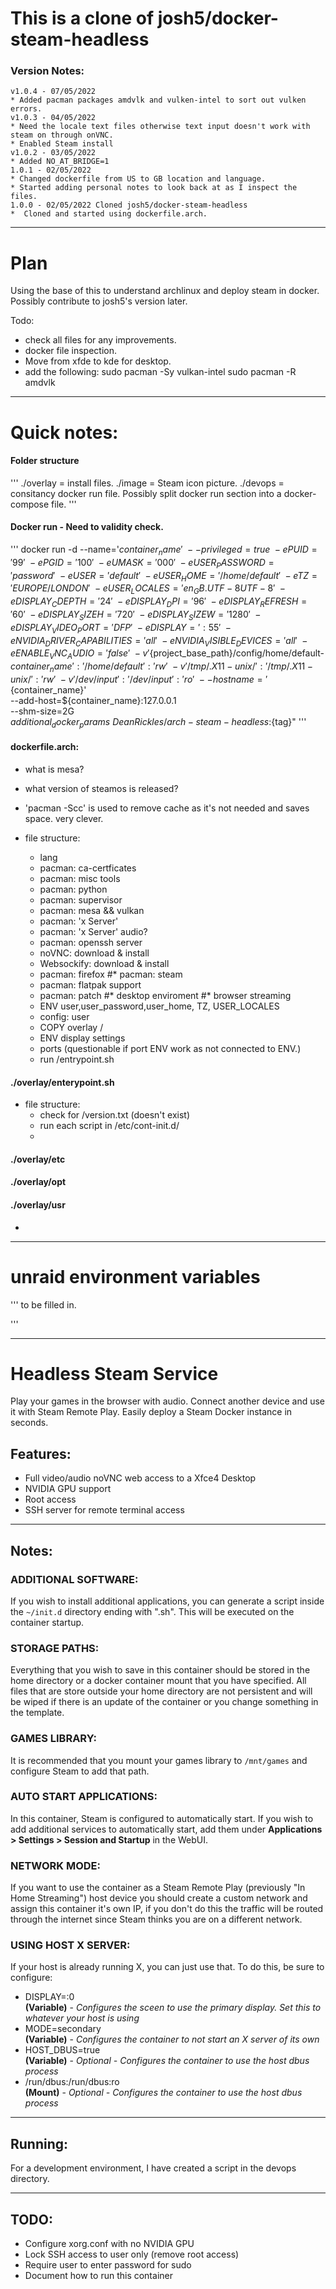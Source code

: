 # This is a clone of josh5/docker-steam-headless


### Version Notes:
    v1.0.4 - 07/05/2022
    * Added pacman packages amdvlk and vulken-intel to sort out vulken errors.
    v1.0.3 - 04/05/2022
    * Need the locale text files otherwise text input doesn't work with steam on through onVNC.
    * Enabled Steam install
    v1.0.2 - 03/05/2022
    * Added NO_AT_BRIDGE=1
    1.0.1 - 02/05/2022
    * Changed dockerfile from US to GB location and language.
    * Started adding personal notes to look back at as I inspect the files.
    1.0.0 - 02/05/2022 Cloned josh5/docker-steam-headless
    *  Cloned and started using dockerfile.arch.

---

# Plan
Using the base of this to understand archlinux and deploy steam in docker. Possibly contribute to josh5's version later.

Todo:
* check all files for any improvements.
* docker file inspection.
* Move from xfde to kde for desktop.
* add the following:
    sudo pacman -Sy vulkan-intel
    sudo pacman -R amdvlk

---

# Quick notes:

#### Folder structure
'''
    ./overlay = install files.
    ./image   = Steam icon picture.
    ./devops  = consitancy docker run file. Possibly split docker run section into a docker-compose file.
'''

#### Docker run - Need to validity check.
'''
docker run -d --name='${container_name}' \
    --privileged=true \
    -e PUID='99'  \
    -e PGID='100'  \
    -e UMASK='000'  \
    -e USER_PASSWORD='password' \
    -e USER='default' \
    -e USER_HOME='/home/default' \
    -e TZ='EUROPE/LONDON' \
    -e USER_LOCALES='en_GB.UTF-8 UTF-8' \
    -e DISPLAY_CDEPTH='24' \
    -e DISPLAY_DPI='96' \
    -e DISPLAY_REFRESH='60' \
    -e DISPLAY_SIZEH='720' \
    -e DISPLAY_SIZEW='1280' \
    -e DISPLAY_VIDEO_PORT='DFP' \
    -e DISPLAY=':55' \
    -e NVIDIA_DRIVER_CAPABILITIES='all' \
    -e NVIDIA_VISIBLE_DEVICES='all' \
    -e ENABLE_VNC_AUDIO='false' \
    -v '${project_base_path}/config/home/default-${container_name}':'/home/default':'rw'  \
    -v '/tmp/.X11-unix/':'/tmp/.X11-unix/':'rw'  \
    -v '/dev/input':'/dev/input':'ro' \
    --hostname='${container_name}' \
    --add-host=${container_name}:127.0.0.1 \
    --shm-size=2G \
    ${additional_docker_params} \
    DeanRickles/arch-steam-headless:${tag}"
'''

#### dockerfile.arch:

* what is mesa?
* what version of steamos is released?
* 'pacman -Scc' is used to remove cache as it's not needed and saves space. very clever.

* file structure:
    * lang
    * pacman: ca-certficates
    * pacman: misc tools
    * pacman: python
    * pacman: supervisor
    * pacman: mesa && vulkan
    * pacman: 'x Server'
    * pacman: 'x Server' audio?
    * pacman: openssh server
    * noVNC: download & install
    * Websockify: download & install
    * pacman: firefox
    #* pacman: steam
    * pacman: flatpak support
    * pacman: patch
    #* desktop enviroment
    #* browser streaming
    * ENV user,user_password,user_home, TZ, USER_LOCALES
    * config: user
    * COPY overlay /
    * ENV display settings
    * ports (questionable if port ENV work as not connected to ENV.)
    * run /entrypoint.sh

#### ./overlay/enterypoint.sh

* file structure:
    * check for /version.txt (doesn't exist)
    * run each script in /etc/cont-init.d/
    *

#### ./overlay/etc


#### ./overlay/opt


#### ./overlay/usr

* 

---



# unraid environment variables

'''
to be filled in.

'''

---




# Headless Steam Service

Play your games in the browser with audio. Connect another device and use it with Steam Remote Play. Easily deploy a Steam Docker instance in seconds.

## Features:
- Full video/audio noVNC web access to a Xfce4 Desktop
- NVIDIA GPU support
- Root access
- SSH server for remote terminal access


---
## Notes:

### ADDITIONAL SOFTWARE:
If you wish to install additional applications, you can generate a
script inside the `~/init.d` directory ending with ".sh". This will be executed on the container startup.

### STORAGE PATHS:
Everything that you wish to save in this container should be stored in the home directory or a docker container mount that you have specified. All files that are store outside your home directory are not persistent and will be wiped if there is an update of the container or you change something in the template.

### GAMES LIBRARY:
It is recommended that you mount your games library to `/mnt/games` and configure Steam to add that path.

### AUTO START APPLICATIONS:
In this container, Steam is configured to automatically start. If you wish to add additional services to automatically start, add them under **Applications > Settings > Session and Startup** in the WebUI.

### NETWORK MODE:
If you want to use the container as a Steam Remote Play (previously "In Home Streaming") host device you should create a custom network and assign this container it's own IP, if you don't do this the traffic will be routed through the internet since Steam thinks you are on a different network.

### USING HOST X SERVER:
If your host is already running X, you can just use that. To do this, be sure to configure:
  - DISPLAY=:0    
    **(Variable)** - *Configures the sceen to use the primary display. Set this to whatever your host is using*
  - MODE=secondary    
    **(Variable)** - *Configures the container to not start an X server of its own*
  - HOST_DBUS=true    
    **(Variable)** - *Optional - Configures the container to use the host dbus process*
  - /run/dbus:/run/dbus:ro    
    **(Mount)**  - *Optional - Configures the container to use the host dbus process*


---
## Running:

For a development environment, I have created a script in the devops directory.


---
## TODO:
- Configure xorg.conf with no NVIDIA GPU
- Lock SSH access to user only (remove root access)
- Require user to enter password for sudo
- Document how to run this container
